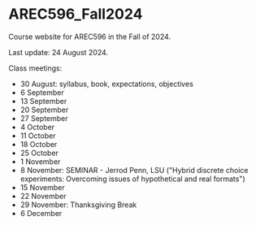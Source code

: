 # AREC596_Fall2024
Course website for AREC596 in the Fall of 2024. 

Last update: 24 August 2024. 

Class meetings:
- 30 August: syllabus, book, expectations, objectives
- 6 September
- 13 September
- 20 September
- 27 September
- 4 October
- 11 October
- 18 October
- 25 October
- 1 November
- 8 November: SEMINAR - Jerrod Penn, LSU ("Hybrid discrete choice experiments: Overcoming issues of hypothetical and real formats")
- 15 November
- 22 November
- 29 November: Thanksgiving Break
- 6 December
